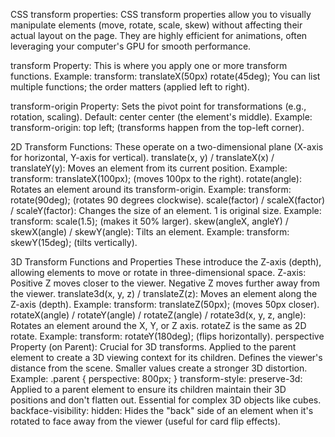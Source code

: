 CSS transform properties:
CSS transform properties allow you to visually manipulate elements (move, rotate, scale, skew) without affecting their actual layout on the page. They are highly efficient for animations, often leveraging your computer's GPU for smooth performance.

transform Property:
This is where you apply one or more transform functions.
Example: transform: translateX(50px) rotate(45deg);
You can list multiple functions; the order matters (applied left to right).

transform-origin Property:
Sets the pivot point for transformations (e.g., rotation, scaling).
Default: center center (the element's middle).
Example: transform-origin: top left; (transforms happen from the top-left corner).

2D Transform Functions:
These operate on a two-dimensional plane (X-axis for horizontal, Y-axis for vertical).
translate(x, y) / translateX(x) / translateY(y):
Moves an element from its current position.
Example: transform: translateX(100px); (moves 100px to the right).
rotate(angle):
Rotates an element around its transform-origin.
Example: transform: rotate(90deg); (rotates 90 degrees clockwise).
scale(factor) / scaleX(factor) / scaleY(factor):
Changes the size of an element. 1 is original size.
Example: transform: scale(1.5); (makes it 50% larger).
skew(angleX, angleY) / skewX(angle) / skewY(angle):
Tilts an element.
Example: transform: skewY(15deg); (tilts vertically).

3D Transform Functions and Properties
These introduce the Z-axis (depth), allowing elements to move or rotate in three-dimensional space.
Z-axis:
Positive Z moves closer to the viewer.
Negative Z moves further away from the viewer.
translate3d(x, y, z) / translateZ(z):
Moves an element along the Z-axis (depth).
Example: transform: translateZ(50px); (moves 50px closer).
rotateX(angle) / rotateY(angle) / rotateZ(angle) / rotate3d(x, y, z, angle):
Rotates an element around the X, Y, or Z axis. rotateZ is the same as 2D rotate.
Example: transform: rotateY(180deg); (flips horizontally).
perspective Property (on Parent):
Crucial for 3D transforms. Applied to the parent element to create a 3D viewing context for its children.
Defines the viewer's distance from the scene. Smaller values create a stronger 3D distortion.
Example: .parent { perspective: 800px; }
transform-style: preserve-3d:
Applied to a parent element to ensure its children maintain their 3D positions and don't flatten out. Essential for complex 3D objects like cubes.
backface-visibility: hidden:
Hides the "back" side of an element when it's rotated to face away from the viewer (useful for card flip effects).
